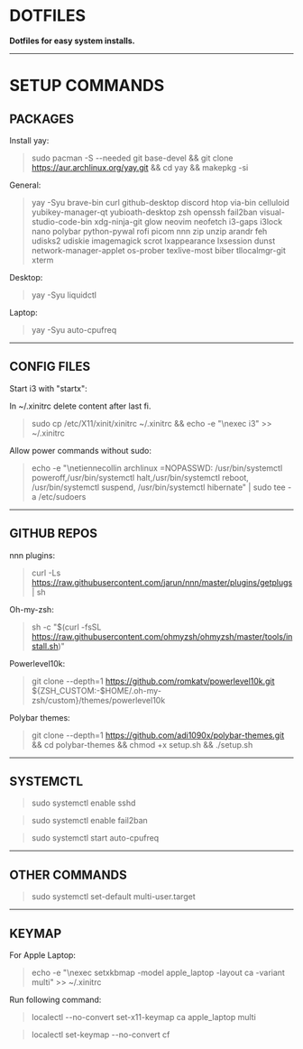 # DOTFILES

**Dotfiles for easy system installs.**

---

# SETUP COMMANDS

## PACKAGES

Install yay:

> sudo pacman -S --needed git base-devel && git clone https://aur.archlinux.org/yay.git && cd yay && makepkg -si

General:

> yay -Syu brave-bin curl github-desktop discord htop via-bin celluloid yubikey-manager-qt yubioath-desktop zsh openssh fail2ban visual-studio-code-bin xdg-ninja-git glow neovim neofetch i3-gaps i3lock nano polybar python-pywal rofi picom nnn zip unzip arandr feh udisks2 udiskie imagemagick scrot lxappearance lxsession dunst network-manager-applet os-prober texlive-most biber tllocalmgr-git xterm

Desktop:

> yay -Syu liquidctl

Laptop:

> yay -Syu auto-cpufreq

---

## CONFIG FILES

Start i3 with "startx":

In ~/.xinitrc delete content after last fi.

> sudo cp /etc/X11/xinit/xinitrc ~/.xinitrc && echo -e "\nexec i3" >> ~/.xinitrc

Allow power commands without sudo:

> echo -e "\netiennecollin archlinux =NOPASSWD: /usr/bin/systemctl poweroff,/usr/bin/systemctl halt,/usr/bin/systemctl reboot, /usr/bin/systemctl suspend, /usr/bin/systemctl hibernate" | sudo tee -a /etc/sudoers

---

## GITHUB REPOS

nnn plugins:

> curl -Ls https://raw.githubusercontent.com/jarun/nnn/master/plugins/getplugs | sh

Oh-my-zsh:

> sh -c "$(curl -fsSL https://raw.githubusercontent.com/ohmyzsh/ohmyzsh/master/tools/install.sh)"

Powerlevel10k:

> git clone --depth=1 https://github.com/romkatv/powerlevel10k.git ${ZSH_CUSTOM:-$HOME/.oh-my-zsh/custom}/themes/powerlevel10k

Polybar themes:

> git clone --depth=1 https://github.com/adi1090x/polybar-themes.git && cd polybar-themes && chmod +x setup.sh && ./setup.sh

---

## SYSTEMCTL

> sudo systemctl enable sshd

> sudo systemctl enable fail2ban

> sudo systemctl start auto-cpufreq

---

## OTHER COMMANDS

> sudo systemctl set-default multi-user.target

---

## KEYMAP

For Apple Laptop:

> echo -e "\nexec setxkbmap -model apple_laptop -layout ca -variant multi" >> ~/.xinitrc

Run following command:

> localectl --no-convert set-x11-keymap ca apple_laptop multi

> localectl set-keymap --no-convert cf
